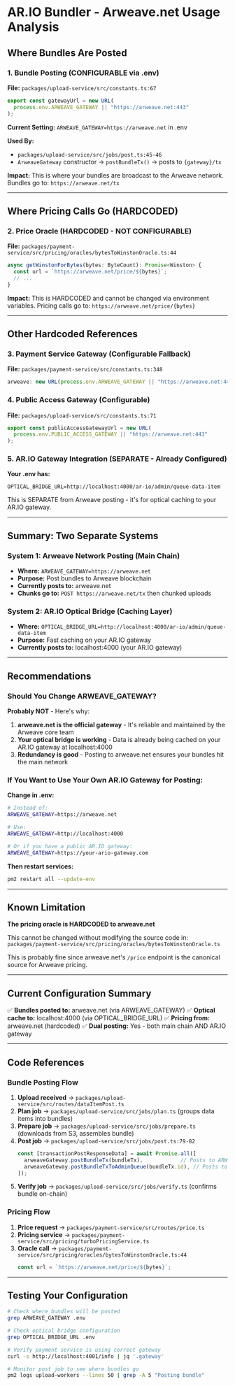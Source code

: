 # AR.IO Bundler - Arweave.net Usage Analysis

## Where Bundles Are Posted

### 1. Bundle Posting (CONFIGURABLE via .env)
**File:** `packages/upload-service/src/constants.ts:67`
```typescript
export const gatewayUrl = new URL(
  process.env.ARWEAVE_GATEWAY || "https://arweave.net:443"
);
```

**Current Setting:** `ARWEAVE_GATEWAY=https://arweave.net` in .env

**Used By:**
- `packages/upload-service/src/jobs/post.ts:45-46`
- `ArweaveGateway` constructor → `postBundleTx()` → posts to `{gateway}/tx`

**Impact:** This is where your bundles are broadcast to the Arweave network.
Bundles go to: `https://arweave.net/tx`

---

## Where Pricing Calls Go (HARDCODED)

### 2. Price Oracle (HARDCODED - NOT CONFIGURABLE)
**File:** `packages/payment-service/src/pricing/oracles/bytesToWinstonOracle.ts:44`
```typescript
async getWinstonForBytes(bytes: ByteCount): Promise<Winston> {
  const url = `https://arweave.net/price/${bytes}`;
  // ...
}
```

**Impact:** This is HARDCODED and cannot be changed via environment variables.
Pricing calls go to: `https://arweave.net/price/{bytes}`

---

## Other Hardcoded References

### 3. Payment Service Gateway (Configurable Fallback)
**File:** `packages/payment-service/src/constants.ts:348`
```typescript
arweave: new URL(process.env.ARWEAVE_GATEWAY || "https://arweave.net:443"),
```

### 4. Public Access Gateway (Configurable)
**File:** `packages/upload-service/src/constants.ts:71`
```typescript
export const publicAccessGatewayUrl = new URL(
  process.env.PUBLIC_ACCESS_GATEWAY || "https://arweave.net:443"
);
```

### 5. AR.IO Gateway Integration (SEPARATE - Already Configured)
**Your .env has:**
```
OPTICAL_BRIDGE_URL=http://localhost:4000/ar-io/admin/queue-data-item
```
This is SEPARATE from Arweave posting - it's for optical caching to your AR.IO gateway.

---

## Summary: Two Separate Systems

### System 1: Arweave Network Posting (Main Chain)
- **Where:** `ARWEAVE_GATEWAY=https://arweave.net`
- **Purpose:** Post bundles to Arweave blockchain
- **Currently posts to:** arweave.net
- **Chunks go to:** `POST https://arweave.net/tx` then chunked uploads

### System 2: AR.IO Optical Bridge (Caching Layer)
- **Where:** `OPTICAL_BRIDGE_URL=http://localhost:4000/ar-io/admin/queue-data-item`
- **Purpose:** Fast caching on your AR.IO gateway
- **Currently posts to:** localhost:4000 (your AR.IO gateway)

---

## Recommendations

### Should You Change ARWEAVE_GATEWAY?

**Probably NOT** - Here's why:

1. **arweave.net is the official gateway** - It's reliable and maintained by the Arweave core team
2. **Your optical bridge is working** - Data is already being cached on your AR.IO gateway at localhost:4000
3. **Redundancy is good** - Posting to arweave.net ensures your bundles hit the main network

### If You Want to Use Your Own AR.IO Gateway for Posting:

**Change in .env:**
```bash
# Instead of:
ARWEAVE_GATEWAY=https://arweave.net

# Use:
ARWEAVE_GATEWAY=http://localhost:4000

# Or if you have a public AR.IO gateway:
ARWEAVE_GATEWAY=https://your-ario-gateway.com
```

**Then restart services:**
```bash
pm2 restart all --update-env
```

---

## Known Limitation

**The pricing oracle is HARDCODED to arweave.net**

This cannot be changed without modifying the source code in:
`packages/payment-service/src/pricing/oracles/bytesToWinstonOracle.ts`

This is probably fine since arweave.net's `/price` endpoint is the canonical source for Arweave pricing.

---

## Current Configuration Summary

✅ **Bundles posted to:** arweave.net (via ARWEAVE_GATEWAY)
✅ **Optical cache to:** localhost:4000 (via OPTICAL_BRIDGE_URL)
✅ **Pricing from:** arweave.net (hardcoded)
✅ **Dual posting:** Yes - both main chain AND AR.IO gateway

---

## Code References

### Bundle Posting Flow

1. **Upload received** → `packages/upload-service/src/routes/dataItemPost.ts`
2. **Plan job** → `packages/upload-service/src/jobs/plan.ts` (groups data items into bundles)
3. **Prepare job** → `packages/upload-service/src/jobs/prepare.ts` (downloads from S3, assembles bundle)
4. **Post job** → `packages/upload-service/src/jobs/post.ts:79-82`
   ```typescript
   const [transactionPostResponseData] = await Promise.all([
     arweaveGateway.postBundleTx(bundleTx),            // Posts to ARWEAVE_GATEWAY
     arweaveGateway.postBundleTxToAdminQueue(bundleTx.id), // Posts to OPTICAL_BRIDGE_URL
   ]);
   ```
5. **Verify job** → `packages/upload-service/src/jobs/verify.ts` (confirms bundle on-chain)

### Pricing Flow

1. **Price request** → `packages/payment-service/src/routes/price.ts`
2. **Pricing service** → `packages/payment-service/src/pricing/turboPricingService.ts`
3. **Oracle call** → `packages/payment-service/src/pricing/oracles/bytesToWinstonOracle.ts:44`
   ```typescript
   const url = `https://arweave.net/price/${bytes}`;
   ```

---

## Testing Your Configuration

```bash
# Check where bundles will be posted
grep ARWEAVE_GATEWAY .env

# Check optical bridge configuration
grep OPTICAL_BRIDGE_URL .env

# Verify payment service is using correct gateway
curl -s http://localhost:4001/info | jq '.gateway'

# Monitor post job to see where bundles go
pm2 logs upload-workers --lines 50 | grep -A 5 "Posting bundle"
```
